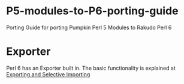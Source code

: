 # P5-modules-to-P6-porting-guide
Porting Guide for porting Pumpkin Perl 5 Modules to Rakudo Perl 6


# Exporter
Perl 6 has an Exporter built in.  The basic functionality is explained at
[Exporting and Selective Importing](https://docs.perl6.org/language/modules#Exporting_and_Selective_Importing)
